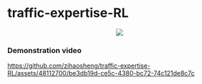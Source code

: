 # traffic-expertise-RL

<div align=center><img src=./assets/poster.png ></div>


### Demonstration video
https://github.com/zihaosheng/traffic-expertise-RL/assets/48112700/be3db19d-ce5c-4380-bc72-74c121de8c7c

